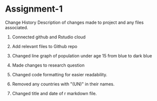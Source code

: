 # Assignment-1
Change History
Description of changes made to project and any files associated.

1. Connected github and Rstudio cloud

2. Add relevant files to Github repo

3. Changed line graph of population under age 15 from blue to dark blue

4. Made changes to research question

5. Changed code formatting for easier readability. 

6. Removed any countries with "(UN)" in their names. 

7. Changed title and date of r markdown file. 